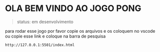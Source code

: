 <h1>OLA BEM VINDO AO JOGO PONG</h1>

>status: em desenvolvimento

para rodar esse jogo por favor copie os arquivos e os coloquem no vscode ou copie esse link e coloque na barra de pesquisa


```
http://127.0.0.1:5501/index.html
```


